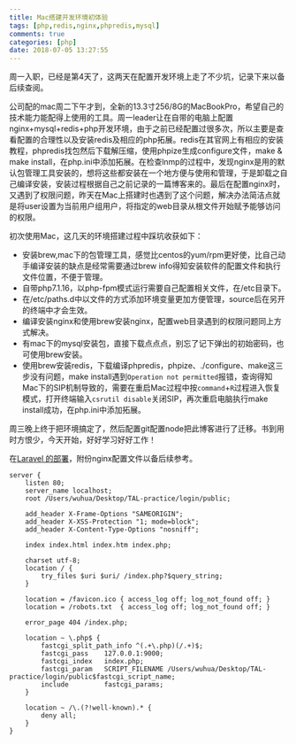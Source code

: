 ```yaml
---
title: Mac搭建开发环境初体验
tags: [php,redis,nginx,phpredis,mysql]
comments: true
categories: [php]
date: 2018-07-05 13:27:55
---
```

周一入职，已经是第4天了，这两天在配置开发环境上走了不少坑，记录下来以备后续查阅。

公司配的mac周二下午才到，全新的13.3寸256/8G的MacBookPro，希望自己的技术能力能配得上使用的工具。周一leader让在自带的电脑上配置nginx+mysql+redis+php开发环境，由于之前已经配置过很多次，所以主要是查看配置的合理性以及安装redis及相应的php拓展。redis在其官网上有相应的安装教程，phpredis找包然后下载解压缩，使用phpize生成configure文件，make & make install，在php.ini中添加拓展。在检查lnmp的过程中，发现nginx是用的默认包管理工具安装的，想将这些都安装在一个地方便与使用和管理，于是卸载之自己编译安装，安装过程根据自己之前记录的一篇博客来的。最后在配置nginx时，又遇到了权限问题，昨天在Mac上搭建时也遇到了这个问题，解决办法简洁点就是将user设置为当前用户组用户，将指定的web目录从根文件开始赋予能够访问的权限。

初次使用Mac，这几天的环境搭建过程中踩坑收获如下：
* 安装brew,mac下的包管理工具，感觉比centos的yum/rpm更好使，比自己动手编译安装的缺点是经常需要通过brew info得知安装软件的配置文件和执行文件位置，不便于管理。
* 自带php7.1.16，以php-fpm模式运行需要自己配置相关文件，在/etc目录下。   
* 在/etc/paths.d中以文件的方式添加环境变量更加方便管理，source后在另开的终端中才会生效。
* 编译安装nginx和使用brew安装nginx，配置web目录遇到的权限问题同上方式解决。
* 有mac下的mysql安装包，直接下载点点点，别忘了记下弹出的初始密码，也可使用brew安装。
* 使用brew安装redis，下载编译phpredis，phpize、./configure、make这三步没有问题，make install遇到`Operation not permitted`报错，查询得知Mac下的SIP机制导致的，需要在重启Mac过程中按`command`+`R`过程进入恢复模式，打开终端输入`csrutil disable`关闭SIP，再次重启电脑执行make install成功，在php.ini中添加拓展。

周三晚上终于把环境搞定了，然后配置git配置node把此博客进行了迁移。书到用时方恨少，今天开始，好好学习好好工作！

在[Laravel 的部署](https://laravel-china.org/docs/laravel/5.6/deployment/1357#nginx)，附份nginx配置文件以备后续参考。

```code
server {
    listen 80;
    server_name localhost;
    root /Users/wuhua/Desktop/TAL-practice/login/public;

    add_header X-Frame-Options "SAMEORIGIN";
    add_header X-XSS-Protection "1; mode=block";
    add_header X-Content-Type-Options "nosniff";

    index index.html index.htm index.php;

    charset utf-8;
    location / {
        try_files $uri $uri/ /index.php?$query_string;
    }

    location = /favicon.ico { access_log off; log_not_found off; }
    location = /robots.txt  { access_log off; log_not_found off; }

    error_page 404 /index.php;

    location ~ \.php$ {
        fastcgi_split_path_info ^(.+\.php)(/.+)$;
        fastcgi_pass    127.0.0.1:9000;
        fastcgi_index   index.php;
        fastcgi_param   SCRIPT_FILENAME /Users/wuhua/Desktop/TAL-practice/login/public$fastcgi_script_name;
        include         fastcgi_params;
    }

    location ~ /\.(?!well-known).* {
        deny all;
    }
}
```

